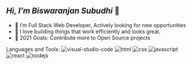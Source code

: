 ## _**Hi, I’m Biswaranjan Subudhi**_ 👋

- 🔭 I’m Full Stack Web Developer, Actively looking for new opportunities
- 🌱 I love building things that work efficiently and looks great.
- 🥅 2021 Goals: Contribute more to Open Source projects

<!---
biswa-ranjan-subudhi/biswa-ranjan-subudhi is a ✨ special ✨ repository because its `README.md` (this file) appears on your GitHub profile.
You can click the Preview link to take a look at your changes.
--->
Languages and Tools:
![visual-studio-code](https://user-images.githubusercontent.com/100564331/158460335-789a04c7-c376-46b7-a4a7-9d9765de676f.png)
![html](https://user-images.githubusercontent.com/100564331/158460433-f018b62b-ce68-49a9-bf9a-105f790148cf.png)
![css](https://user-images.githubusercontent.com/100564331/158460289-1612d769-c7fc-4535-9303-1a929f087cd2.png)
![javascript](https://user-images.githubusercontent.com/100564331/158460495-4543b023-ee81-4231-8ba1-f28572fdfe4b.png)
![react](https://user-images.githubusercontent.com/100564331/158460516-9c5bff8e-ad65-45eb-82d5-90ebc6fada9f.png)
![nodejs](https://user-images.githubusercontent.com/100564331/158460560-4f9da487-7d40-45cb-ba20-3befe04d41d5.png)
